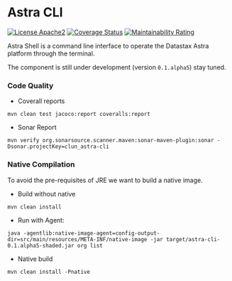 # Astra CLI

[![License Apache2](https://img.shields.io/hexpm/l/plug.svg)](http://www.apache.org/licenses/LICENSE-2.0)
[![Coverage Status](https://coveralls.io/repos/github/datastax/astra-cli/badge.svg?branch=main)](https://coveralls.io/github/datastax/astra-cli?branch=main)
[![Maintainability Rating](https://sonarcloud.io/api/project_badges/measure?project=clun_astra-cli&metric=sqale_rating)](https://sonarcloud.io/summary/new_code?id=clun_astra-cli)

Astra Shell is a command line interface to operate the Datastax Astra platform through the terminal. 

The component is still under development (version `0.1.alpha5`) stay tuned.


### Code Quality

- Coverall reports

```
mvn clean test jacoco:report coveralls:report
```

- Sonar Report

```
mvn verify org.sonarsource.scanner.maven:sonar-maven-plugin:sonar -Dsonar.projectKey=clun_astra-cli
```


### Native Compilation

To avoid the pre-requisites of JRE we want to build a native image.

- Build without native

```
mvn clean install
```

- Run with Agent:

```
java -agentlib:native-image-agent=config-output-dir=src/main/resources/META-INF/native-image -jar target/astra-cli-0.1.alpha5-shaded.jar org list
```

- Native build

```
mvn clean install -Pnative
```


